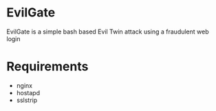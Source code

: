 # EvilGate
EvilGate is a simple bash based Evil Twin attack using a fraudulent web login

# Requirements
* nginx
* hostapd
* sslstrip
